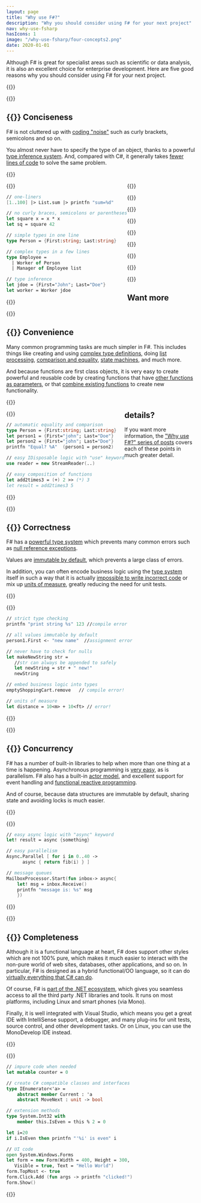 ```yaml
---
layout: page
title: "Why use F#?"
description: "Why you should consider using F# for your next project"
nav: why-use-fsharp
hasIcons: 1
image: "/why-use-fsharp/four-concepts2.png"
date: 2020-01-01
---
```


Although F# is great for specialist areas such as scientific or data analysis, it is also an excellent choice for enterprise development. Here are five good reasons why you should consider using F# for  your next project.

{{<rawhtml>}}
<div class="row whyuse" >
<div class="col-md-6" style="float:right;" markdown="1">
{{</rawhtml>}}

## {{<glyphicon glyphicons_030_pencil>}} Conciseness

F# is not cluttered up with [coding "noise"](/posts/fvsc-sum-of-squares/) such as curly brackets, semicolons and so on.

You almost never have to specify the type of an object, thanks to a powerful [type inference system](/posts/conciseness-type-inference/).
And, compared with C#, it generally takes [fewer lines of code](/posts/fvsc-download/) to solve the same problem.

{{<rawhtml>}}
</div>
<div class="col-md-6" style="float:left;" markdown="1">
{{</rawhtml>}}

```fsharp
// one-liners
[1..100] |> List.sum |> printfn "sum=%d"

// no curly braces, semicolons or parentheses
let square x = x * x
let sq = square 42

// simple types in one line
type Person = {First:string; Last:string}

// complex types in a few lines
type Employee =
  | Worker of Person
  | Manager of Employee list

// type inference
let jdoe = {First="John"; Last="Doe"}
let worker = Worker jdoe
```
{{<rawhtml>}}
</div>
</div>
{{</rawhtml>}}

{{<rawhtml>}}
<div class="row whyuse" >
<div class="col-md-6" style="float:right;" markdown="1">
{{</rawhtml>}}

## {{<glyphicon glyphicons_343_thumbs_up>}} Convenience

Many common programming tasks are much simpler in F#.  This includes things like creating and using [complex type definitions](/posts/conciseness-type-definitions/), doing [list processing](/posts/conciseness-extracting-boilerplate/), [comparison and equality](/posts/convenience-types/), [state machines](/posts/designing-with-types-representing-states/), and much more.

And because functions are first class objects, it is very easy to create powerful and reusable code by creating functions that have [other functions as parameters](/posts/conciseness-extracting-boilerplate/), or that [combine existing functions](/posts/conciseness-functions-as-building-blocks/) to create new functionality.

{{<rawhtml>}}
</div>
<div class="col-md-6" style="float:left;" markdown="1">
{{</rawhtml>}}

```fsharp
// automatic equality and comparison
type Person = {First:string; Last:string}
let person1 = {First="john"; Last="Doe"}
let person2 = {First="john"; Last="Doe"}
printfn "Equal? %A"  (person1 = person2)

// easy IDisposable logic with "use" keyword
use reader = new StreamReader(..)

// easy composition of functions
let add2times3 = (+) 2 >> (*) 3
let result = add2times3 5
```

{{<rawhtml>}}
</div>
</div>
{{</rawhtml>}}

{{<rawhtml>}}
<div class="row whyuse" >
<div class="col-md-6" style="float:right;" markdown="1">
{{</rawhtml>}}

## {{<glyphicon glyphicons_150_check>}} Correctness


F# has a [powerful type system](/posts/correctness-type-checking/) which prevents many common errors such as [null reference exceptions](/posts/the-option-type/#option-is-not-null).

Values are [immutable by default](/posts/correctness-immutability/), which prevents a large class of errors.

In addition, you can often encode business logic using the [type system](/posts/correctness-exhaustive-pattern-matching/) itself in such a way that it is actually [impossible to write incorrect code](/posts/designing-for-correctness/) or mix up [units of measure](/posts/units-of-measure/), greatly reducing the need for unit tests.

{{<rawhtml>}}
</div>
<div class="col-md-6" style="float:left;" markdown="1">
{{</rawhtml>}}

```fsharp
// strict type checking
printfn "print string %s" 123 //compile error

// all values immutable by default
person1.First <- "new name"  //assignment error

// never have to check for nulls
let makeNewString str =
   //str can always be appended to safely
   let newString = str + " new!"
   newString

// embed business logic into types
emptyShoppingCart.remove   // compile error!

// units of measure
let distance = 10<m> + 10<ft> // error!
```

{{<rawhtml>}}
</div>
</div>
{{</rawhtml>}}

{{<rawhtml>}}
<div class="row whyuse" >
<div class="col-md-6" style="float:right;" markdown="1">
{{</rawhtml>}}

## {{<glyphicon glyphicons_054_clock>}} Concurrency


F# has a number of built-in libraries to help when more than one thing at a time is happening. Asynchronous programming is [very easy](/posts/concurrency-async-and-parallel/), as is parallelism. F# also has a built-in [actor model](/posts/concurrency-actor-model/), and excellent support for event handling and [functional reactive programming](/posts/concurrency-reactive/).

And of course, because data structures are immutable by default, sharing state and avoiding locks is much easier.

{{<rawhtml>}}
</div>
<div class="col-md-6" style="float:left;" markdown="1">
{{</rawhtml>}}

```fsharp
// easy async logic with "async" keyword
let! result = async {something}

// easy parallelism
Async.Parallel [ for i in 0..40 ->
      async { return fib(i) } ]

// message queues
MailboxProcessor.Start(fun inbox-> async{
	let! msg = inbox.Receive()
	printfn "message is: %s" msg
	})
```

{{<rawhtml>}}
</div>
</div>
{{</rawhtml>}}

{{<rawhtml>}}
<div class="row whyuse" >
<div class="col-md-6" style="float:right;" markdown="1">
{{</rawhtml>}}

## {{<glyphicon glyphicons_280_settings>}} Completeness


Although it is a functional language at heart, F# does support other styles which are not 100% pure, which makes it much easier to interact with the non-pure world of web sites, databases, other applications, and so on. In particular, F# is designed as a hybrid functional/OO language, so it can do [virtually everything that C# can do](/posts/completeness-anything-csharp-can-do/).

Of course, F# is [part of the .NET ecosystem](/posts/completeness-seamless-dotnet-interop/), which gives you seamless access to all the third party .NET libraries and tools. It runs on most platforms, including Linux and smart phones (via Mono).

Finally, it is well integrated with Visual Studio, which means you get a great IDE with IntelliSense support, a debugger, and many plug-ins for unit tests, source control, and other development tasks. Or on Linux, you can use the MonoDevelop IDE instead.

{{<rawhtml>}}
</div>
<div class="col-md-6" style="float:left;" markdown="1">
{{</rawhtml>}}

```fsharp
// impure code when needed
let mutable counter = 0

// create C# compatible classes and interfaces
type IEnumerator<'a> =
    abstract member Current : 'a
    abstract MoveNext : unit -> bool

// extension methods
type System.Int32 with
    member this.IsEven = this % 2 = 0

let i=20
if i.IsEven then printfn "'%i' is even" i

// UI code
open System.Windows.Forms
let form = new Form(Width = 400, Height = 300,
   Visible = true, Text = "Hello World")
form.TopMost <- true
form.Click.Add (fun args -> printfn "clicked!")
form.Show()
```

{{<rawhtml>}}
</div>
</div>
{{</rawhtml>}}


## Want more details?

If you want more information, the ["Why use F#?" series of posts](/series/why-use-fsharp/) covers each of these points in much greater detail.

